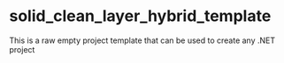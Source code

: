 # solid_clean_layer_hybrid_template
This is a raw empty project template that can be used to create any .NET project
